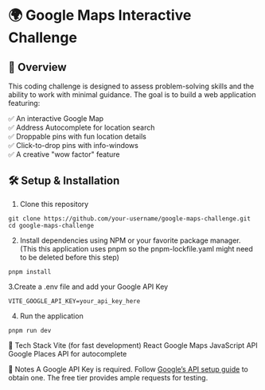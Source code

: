 # 🌍 Google Maps Interactive Challenge
## 📌 Overview
This coding challenge is designed to assess problem-solving skills and the ability to work with minimal guidance. The goal is to build a web application featuring:

✅ An interactive Google Map<br>
✅ Address Autocomplete for location search<br>
✅ Droppable pins with fun location details<br>
✅ Click-to-drop pins with info-windows<br>
✅ A creative "wow factor" feature<br>

## 🛠️ Setup & Installation

1. Clone this repository
```
git clone https://github.com/your-username/google-maps-challenge.git
cd google-maps-challenge
```

2. Install dependencies using NPM or your favorite package manager. 
(This this application uses pnpm so the pnpm-lockfile.yaml might need to be deleted before this step)
```
pnpm install
```

3.Create a .env file and add your Google API Key
```
VITE_GOOGLE_API_KEY=your_api_key_here
```

4. Run the application
```
pnpm run dev
```

🔗 Tech Stack
Vite (for fast development)
React
Google Maps JavaScript API
Google Places API for autocomplete

📜 Notes
A Google API Key is required. Follow [Google’s API setup guide](https://support.google.com/googleapi/answer/6158862?hl=en) to obtain one.
The free tier provides ample requests for testing.
